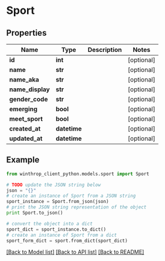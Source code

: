 # Sport


## Properties

Name | Type | Description | Notes
------------ | ------------- | ------------- | -------------
**id** | **int** |  | [optional] 
**name** | **str** |  | [optional] 
**name_aka** | **str** |  | [optional] 
**name_display** | **str** |  | [optional] 
**gender_code** | **str** |  | [optional] 
**emerging** | **bool** |  | [optional] 
**meet_sport** | **bool** |  | [optional] 
**created_at** | **datetime** |  | [optional] 
**updated_at** | **datetime** |  | [optional] 

## Example

```python
from winthrop_client_python.models.sport import Sport

# TODO update the JSON string below
json = "{}"
# create an instance of Sport from a JSON string
sport_instance = Sport.from_json(json)
# print the JSON string representation of the object
print Sport.to_json()

# convert the object into a dict
sport_dict = sport_instance.to_dict()
# create an instance of Sport from a dict
sport_form_dict = sport.from_dict(sport_dict)
```
[[Back to Model list]](../README.md#documentation-for-models) [[Back to API list]](../README.md#documentation-for-api-endpoints) [[Back to README]](../README.md)


